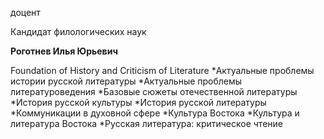доцент

Кандидат филологических наук

**Роготнев Илья Юрьевич**

Foundation of History and Criticism of Literature
	*Актуальные проблемы истории русской литературы
	*Актуальные проблемы литературоведения
	*Базовые сюжеты отечественной литературы
	*История русской культуры
	*История русской литературы
	*Коммуникации в духовной сфере
	*Культура Востока
	*Культура и литература Востока
	*Русская литература: критическое чтение